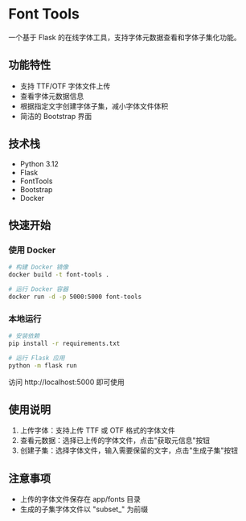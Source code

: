 # Font Tools

一个基于 Flask 的在线字体工具，支持字体元数据查看和字体子集化功能。

## 功能特性

- 支持 TTF/OTF 字体文件上传
- 查看字体元数据信息
- 根据指定文字创建字体子集，减小字体文件体积
- 简洁的 Bootstrap 界面

## 技术栈

- Python 3.12
- Flask
- FontTools
- Bootstrap
- Docker

## 快速开始

### 使用 Docker
```bash
# 构建 Docker 镜像
docker build -t font-tools .

# 运行 Docker 容器
docker run -d -p 5000:5000 font-tools
```

### 本地运行
```bash
# 安装依赖
pip install -r requirements.txt

# 运行 Flask 应用
python -m flask run
```

访问 http://localhost:5000 即可使用

## 使用说明

1. 上传字体：支持上传 TTF 或 OTF 格式的字体文件
2. 查看元数据：选择已上传的字体文件，点击"获取元信息"按钮
3. 创建子集：选择字体文件，输入需要保留的文字，点击"生成子集"按钮

## 注意事项

- 上传的字体文件保存在 app/fonts 目录
- 生成的子集字体文件以 "subset_" 为前缀